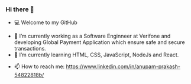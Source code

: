 ### Hi there 👋
- 💻  Welcome to my GitHub 

<!--
**anupam1209/anupam1209** is a ✨ _special_ ✨ repository because its `README.md` (this file) appears on your GitHub profile.

Here are some ideas to get you started:
-->

- 🔭 I’m currently working as a Software Enginneer at Verifone and developing Global Payment Application which ensure safe and secure transactions.
- 🌱 I’m currently learning HTML, CSS, JavaScript, NodeJs and React.
<!--
- 👯 I’m looking to collaborate on ...
- 🤔 I’m looking for help with ...
- 💬 Ask me about ...
- 😄 Pronouns: ...
- ⚡ Fun fact: ...
-->

- 📫 How to reach me: https://www.linkedin.com/in/anupam-prakash-54822818b/


